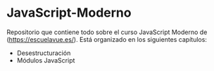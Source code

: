 # JavaScript-Moderno
Repositorio que contiene todo sobre el curso JavaScript Moderno de (https://escuelavue.es/).
Está organizado en los siguientes capítulos:

* Desestructuración
* Módulos JavaScript